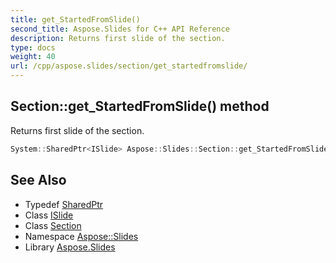 ```yaml
---
title: get_StartedFromSlide()
second_title: Aspose.Slides for C++ API Reference
description: Returns first slide of the section.
type: docs
weight: 40
url: /cpp/aspose.slides/section/get_startedfromslide/
---
```

## Section::get_StartedFromSlide() method


Returns first slide of the section.

```cpp
System::SharedPtr<ISlide> Aspose::Slides::Section::get_StartedFromSlide() override
```

## See Also

* Typedef [SharedPtr](../../system/sharedptr/)
* Class [ISlide](../islide/)
* Class [Section](./)
* Namespace [Aspose::Slides](../)
* Library [Aspose.Slides](../../)